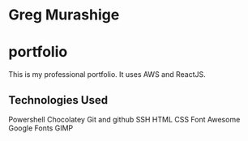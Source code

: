 # Greg Murashige
# portfolio
This is my professional portfolio.  It uses AWS and ReactJS.

## Technologies Used

Powershell
Chocolatey
Git and github
SSH
HTML
CSS
Font Awesome
Google Fonts
GIMP

